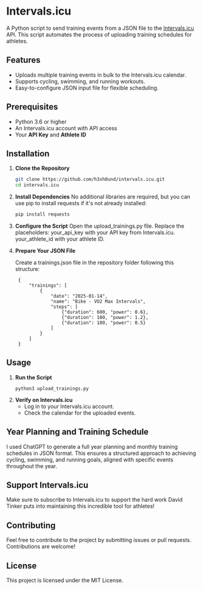 # Intervals.icu

A Python script to send training events from a JSON file to the [Intervals.icu](https://intervals.icu) API. This script automates the process of uploading training schedules for athletes.

## Features
- Uploads multiple training events in bulk to the Intervals.icu calendar.
- Supports cycling, swimming, and running workouts.
- Easy-to-configure JSON input file for flexible scheduling.

## Prerequisites
- Python 3.6 or higher
- An Intervals.icu account with API access
- Your **API Key** and **Athlete ID**

## Installation

1. **Clone the Repository**
   ```bash
   git clone https://github.com/h3xh0und/intervals.icu.git
   cd intervals.icu
   ```
2. **Install Dependencies**
   No additional libraries are required, but you can use pip to install requests if it's not already installed:
   ```bash
   pip install requests
   ````
4. **Configure the Script**
   Open the upload_trainings.py file.
   Replace the placeholders:
      your_api_key with your API key from Intervals.icu.
      your_athlete_id with your athlete ID.

5. **Prepare Your JSON File**

    Create a trainings.json file in the repository folder following this structure:

        {
            "trainings": [
                {
                    "date": "2025-01-14",
                    "name": "Bike - VO2 Max Intervals",
                    "steps": [
                        {"duration": 600, "power": 0.6},
                        {"duration": 180, "power": 1.2},
                        {"duration": 180, "power": 0.5}
                    ]
                }
            ]
        }

## Usage

1. **Run the Script**
   ```
   python3 upload_trainings.py
   ```
2. **Verify on Intervals.icu**
   - Log in to your Intervals.icu account.
   - Check the calendar for the uploaded events.

## Year Planning and Training Schedule
I used ChatGPT to generate a full year planning and monthly training schedules in JSON format. This ensures a structured approach to achieving cycling, swimming, and running goals, aligned with specific events throughout the year.

## Support Intervals.icu
Make sure to subscribe to Intervals.icu to support the hard work David Tinker puts into maintaining this incredible tool for athletes!

## Contributing
Feel free to contribute to the project by submitting issues or pull requests. Contributions are welcome!

## License
This project is licensed under the MIT License.

